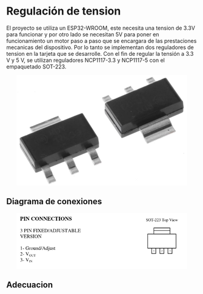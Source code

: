 
# Regulación de tension

El proyecto se utiliza un ESP32-WROOM, este necesita una tension de 3.3V para funcionar y por otro lado se necesitan 5V para poner en funcionamiento un motor paso a paso que se encargara de las prestaciones mecanicas del dispositivo. Por lo tanto se implementan dos reguladores de tension en la tarjeta que se desarrolle.
Con el fin de regular la tensión a 3.3 V y 5 V, se utilizan reguladores NCP1117-3.3 y NCP1117-5 con el empaquetado SOT-223.
<p align="center">
  <img src="/Imagenes/ncp1117.jpg" align="center" width = 450>
</p>

## Diagrama de conexiones

<p align="center">
  <img src="ncp1117.png" align="center" width = 450>
</p>

## Adecuacion





